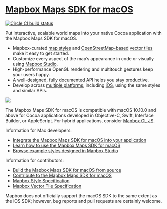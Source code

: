 # [Mapbox Maps SDK for macOS](https://mapbox.github.io/mapbox-gl-native/macos/)

[![Circle CI build status](https://circleci.com/gh/mapbox/mapbox-gl-native-ios.svg?style=shield)](https://circleci.com/gh/mapbox/workflows/mapbox-gl-native-ios/tree/main)

Put interactive, scalable world maps into your native Cocoa application with the Mapbox Maps SDK for macOS.

* Mapbox-curated [map styles](https://www.mapbox.com/maps/) and [OpenStreetMap-based](https://www.mapbox.com/vector-tiles/mapbox-streets-v7/) [vector tiles](https://www.mapbox.com/vector-tiles/) make it easy to get started.
* Customize every aspect of the map’s appearance in code or visually using [Mapbox Studio](https://www.mapbox.com/mapbox-studio/).
* High-performance OpenGL rendering and multitouch gestures keep your users happy.
* A well-designed, fully documented API helps you stay productive.
* Develop across [multiple platforms](../../README.md), including [iOS](../ios/README.md), using the same styles and similar APIs.

![](docs/img/screenshot.jpg)

The Mapbox Maps SDK for macOS is compatible with macOS 10.10.0 and above for Cocoa applications developed in Objective-C, Swift, Interface Builder, or AppleScript. For hybrid applications, consider [Mapbox GL JS](https://github.com/mapbox/mapbox-gl-js/).

Information for Mac developers:

* [Integrate the Mapbox Maps SDK for macOS into your application](https://mapbox.github.io/mapbox-gl-native/macos/)
* [Learn how to use the Mapbox Maps SDK for macOS](https://mapbox.github.io/mapbox-gl-native/macos/)
* [Browse example styles designed in Mapbox Studio](https://www.mapbox.com/gallery/)

Information for contributors:

* [Build the Mapbox Maps SDK for macOS from source](INSTALL.md)
* [Contribute to the Mapbox Maps SDK for macOS](DEVELOPING.md)
* [Mapbox Style Specification](https://www.mapbox.com/mapbox-gl-style-spec/)
* [Mapbox Vector Tile Specification](https://www.mapbox.com/developers/vector-tiles/)

Mapbox does not officially support the macOS SDK to the same extent as the iOS SDK; however, bug reports and pull requests are certainly welcome.
